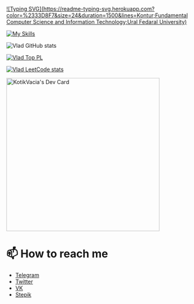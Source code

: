 [![Typing SVG](https://readme-typing-svg.herokuapp.com?color=%2333D8F7&size=24&duration=1500&lines=Kontur;Fundamental Computer Science and Information Technology;Ural Fedaral University)](https://git.io/typing-svg)

[![My Skills](https://skillicons.dev/icons?i=js,html,css,figma,react,docker,git,nodejs,nextjs,py,postgres,ts,bash,bootstrap)](https://skillicons.dev)

![Vlad GitHub stats](https://github-readme-stats.vercel.app/api?username=AtkishkinVlad&count_private=true)

[![Vlad Top PL](https://github-readme-stats.vercel.app/api/top-langs/?username=AtkishkinVlad&layout=compact)](https://github.com/AtkishkinVlad/github-readme-stats)

[![Vlad LeetCode stats](https://leetcode-stats-six.vercel.app/api?username=vladatkishkin)](https://github.com/vladatkishkin/leetcode-stats)

<a href="https://app.daily.dev/KotikVacia"><img src="https://api.daily.dev/devcards/f23f7cf8c5e549c7a4c587732243d444.png?r=62e" width="400" alt="KotikVacia's Dev Card"/></a>

# 📫 How to reach me

* [Telegram](https://t.me/KotikVacia)
* [Twitter](https://twitter.com/KotikVacia)
* [VK](http://vk.com/vladatkishkin)
* [Stepik](https://stepik.org/users/52904346)
<!--
**AtkishkinVlad/AtkishkinVlad** is a ✨ _special_ ✨ repository because its `README.md` (this file) appears on your GitHub profile.

Here are some ideas to get you started:

- 🔭 I’m currently working on ...
- 🌱 I’m currently learning ...
- 👯 I’m looking to collaborate on ...
- 🤔 I’m looking for help with ...
- 💬 Ask me about ...
- 📫 How to reach me: ...
- 😄 Pronouns: ...
- ⚡ Fun fact: ...
-->
